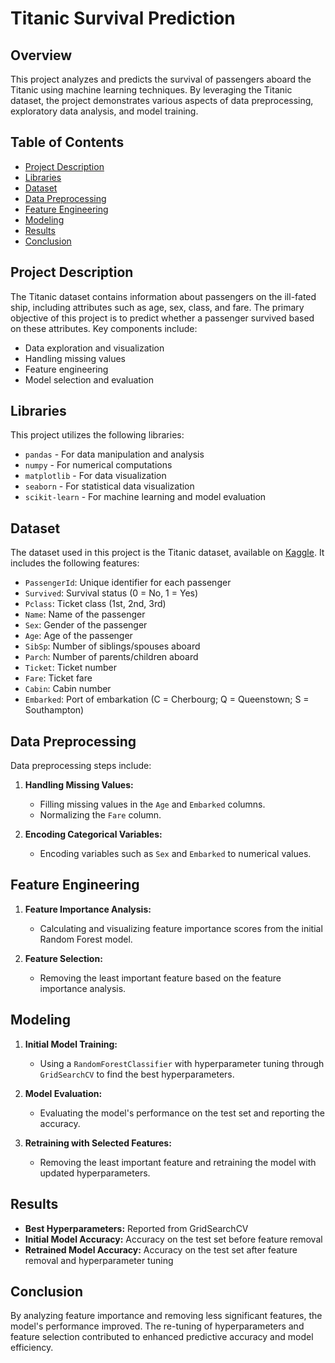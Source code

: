 # Titanic Survival Prediction

## Overview

This project analyzes and predicts the survival of passengers aboard the Titanic using machine learning techniques. By leveraging the Titanic dataset, the project demonstrates various aspects of data preprocessing, exploratory data analysis, and model training.

## Table of Contents

- [Project Description](#project-description)
- [Libraries](#libraries)
- [Dataset](#dataset)
- [Data Preprocessing](#data-preprocessing)
- [Feature Engineering](#feature-engineering)
- [Modeling](#modeling)
- [Results](#results)
- [Conclusion](#conclusion)

## Project Description

The Titanic dataset contains information about passengers on the ill-fated ship, including attributes such as age, sex, class, and fare. The primary objective of this project is to predict whether a passenger survived based on these attributes. Key components include:

- Data exploration and visualization
- Handling missing values
- Feature engineering
- Model selection and evaluation

## Libraries

This project utilizes the following libraries:

- `pandas` - For data manipulation and analysis
- `numpy` - For numerical computations
- `matplotlib` - For data visualization
- `seaborn` - For statistical data visualization
- `scikit-learn` - For machine learning and model evaluation

## Dataset

The dataset used in this project is the Titanic dataset, available on [Kaggle](https://www.kaggle.com/c/titanic/data). It includes the following features:

- `PassengerId`: Unique identifier for each passenger
- `Survived`: Survival status (0 = No, 1 = Yes)
- `Pclass`: Ticket class (1st, 2nd, 3rd)
- `Name`: Name of the passenger
- `Sex`: Gender of the passenger
- `Age`: Age of the passenger
- `SibSp`: Number of siblings/spouses aboard
- `Parch`: Number of parents/children aboard
- `Ticket`: Ticket number
- `Fare`: Ticket fare
- `Cabin`: Cabin number
- `Embarked`: Port of embarkation (C = Cherbourg; Q = Queenstown; S = Southampton)

## Data Preprocessing

Data preprocessing steps include:

1. **Handling Missing Values:**
   - Filling missing values in the `Age` and `Embarked` columns.
   - Normalizing the `Fare` column.

2. **Encoding Categorical Variables:**
   - Encoding variables such as `Sex` and `Embarked` to numerical values.

## Feature Engineering

1. **Feature Importance Analysis:**
   - Calculating and visualizing feature importance scores from the initial Random Forest model.

2. **Feature Selection:**
   - Removing the least important feature based on the feature importance analysis.

## Modeling

1. **Initial Model Training:**
   - Using a `RandomForestClassifier` with hyperparameter tuning through `GridSearchCV` to find the best hyperparameters.

2. **Model Evaluation:**
   - Evaluating the model's performance on the test set and reporting the accuracy.

3. **Retraining with Selected Features:**
   - Removing the least important feature and retraining the model with updated hyperparameters.

## Results

- **Best Hyperparameters:** Reported from GridSearchCV
- **Initial Model Accuracy:** Accuracy on the test set before feature removal
- **Retrained Model Accuracy:** Accuracy on the test set after feature removal and hyperparameter tuning

## Conclusion

By analyzing feature importance and removing less significant features, the model's performance improved. The re-tuning of hyperparameters and feature selection contributed to enhanced predictive accuracy and model efficiency.

